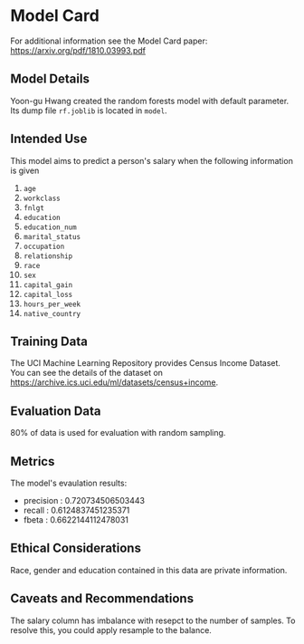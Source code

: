 # Model Card

For additional information see the Model Card paper: https://arxiv.org/pdf/1810.03993.pdf

## Model Details

Yoon-gu Hwang created the random forests model with default parameter. Its dump file `rf.joblib` is located in `model`.

## Intended Use

This model aims to predict a person's salary when the following information is given

1. `age`
1. `workclass`
1. `fnlgt`
1. `education`
1. `education_num`
1. `marital_status`
1. `occupation`
1. `relationship`
1. `race`
1. `sex`
1. `capital_gain`
1. `capital_loss`
1. `hours_per_week`
1. `native_country`

## Training Data

The UCI Machine Learning Repository provides Census Income Dataset. You can see the details of the dataset on https://archive.ics.uci.edu/ml/datasets/census+income.

## Evaluation Data

80% of data is used for evaluation with random sampling.

## Metrics
The model's evaulation results:

- precision : 0.720734506503443
- recall : 0.6124837451235371
- fbeta : 0.6622144112478031

## Ethical Considerations

Race, gender and education contained in this data are private information.

## Caveats and Recommendations

The salary column has imbalance with resepct to the number of samples. To resolve this, you could apply resample to the balance.